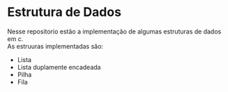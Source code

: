 # Estrutura de Dados
Nesse repositorio estão a implementação de algumas estruturas de dados em c.  
As estruuras implementadas são:
- Lista
- Lista duplamente encadeada
- Pilha
- Fila